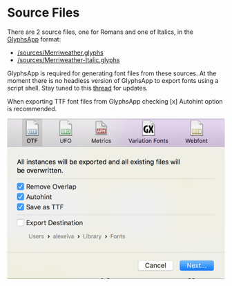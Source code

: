 # Source Files

There are 2 source files, one for Romans and one of Italics, in the [GlyphsApp](https://www.glyphsapp.com/) format:

* [/sources/Merriweather.glyphs](../master/sources/Merriweather.glyphs)
* [/sources/Merriweather-Italic.glyphs](../master/sources/Merriweather-Italic.glyphs)

GlyphsApp is required for generating font files from these sources. At the moment there is no headless version of GlyphsApp to export fonts using a script shell. Stay tuned to this [thread](https://forum.glyphsapp.com/t/how-to-automate-glyphs-export/4800/11) for updates.

When exporting TTF font files from GlyphsApp checking [x] Autohint option is recommended.

![Export from Glyphs](glyphs-export.png)
